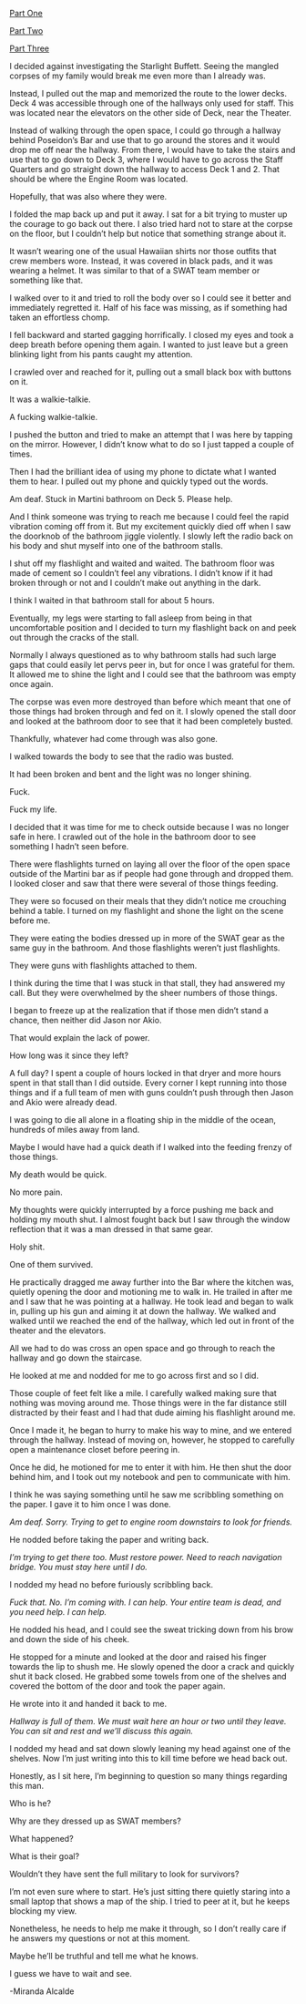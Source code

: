 [Part One](https://www.reddit.com/r/nosleep/comments/ui7dm3/something_snuck_aboard_my_cruise_ship/)

[Part Two](https://www.reddit.com/r/nosleep/comments/uiz5bl/something_snuck_aboard_my_cruise_ship_part_two/)

[Part Three](https://www.reddit.com/r/nosleep/comments/ujp4hp/something_snuck_aboard_my_cruise_ship_part_three/)

I decided against investigating the Starlight Buffett. Seeing the mangled corpses of my family would break me even more than I already was. 

Instead, I pulled out the map and memorized the route to the lower decks. Deck 4 was accessible through one of the hallways only used for staff. This was located near the elevators on the other side of Deck, near the Theater. 

Instead of walking through the open space, I could go through a hallway behind Poseidon’s Bar and use that to go around the stores and it would drop me off near the hallway. From there, I would have to take the stairs and use that to go down to Deck 3, where I would have to go across the Staff Quarters and go straight down the hallway to access Deck 1 and 2. That should be where the Engine Room was located. 

Hopefully, that was also where they were. 

I folded the map back up and put it away. I sat for a bit trying to muster up the courage to go back out there. I also tried hard not to stare at the corpse on the floor, but I couldn’t help but notice that something strange about it. 

It wasn’t wearing one of the usual Hawaiian shirts nor those outfits that crew members wore. Instead, it was covered in black pads, and it was wearing a helmet. It was similar to that of a SWAT team member or something like that. 

I walked over to it and tried to roll the body over so I could see it better and immediately regretted it. Half of his face was missing, as if something had taken an effortless chomp. 

I fell backward and started gagging horrifically. I closed my eyes and took a deep breath before opening them again. I wanted to just leave but a green blinking light from his pants caught my attention. 

I crawled over and reached for it, pulling out a small black box with buttons on it. 

It was a walkie-talkie. 

A fucking walkie-talkie. 

I pushed the button and tried to make an attempt that I was here by tapping on the mirror. However, I didn’t know what to do so I just tapped a couple of times. 

Then I had the brilliant idea of using my phone to dictate what I wanted them to hear. I pulled out my phone and quickly typed out the words. 

Am deaf. Stuck in Martini bathroom on Deck 5. Please help. 

And I think someone was trying to reach me because I could feel the rapid vibration coming off from it. But my excitement quickly died off when I saw the doorknob of the bathroom jiggle violently. I slowly left the radio back on his body and shut myself into one of the bathroom stalls. 

I shut off my flashlight and waited and waited. The bathroom floor was made of cement so I couldn’t feel any vibrations. I didn’t know if it had broken through or not and I couldn’t make out anything in the dark. 

I think I waited in that bathroom stall for about 5 hours. 

Eventually, my legs were starting to fall asleep from being in that uncomfortable position and I decided to turn my flashlight back on and peek out through the cracks of the stall. 

Normally I always questioned as to why bathroom stalls had such large gaps that could easily let pervs peer in, but for once I was grateful for them. It allowed me to shine the light and I could see that the bathroom was empty once again. 

The corpse was even more destroyed than before which meant that one of those things had broken through and fed on it. I slowly opened the stall door and looked at the bathroom door to see that it had been completely busted. 

Thankfully, whatever had come through was also gone. 

I walked towards the body to see that the radio was busted. 

It had been broken and bent and the light was no longer shining. 

Fuck. 

Fuck my life. 

I decided that it was time for me to check outside because I was no longer safe in here. I crawled out of the hole in the bathroom door to see something I hadn’t seen before. 

There were flashlights turned on laying all over the floor of the open space outside of the Martini bar as if people had gone through and dropped them. I looked closer and saw that there were several of those things feeding. 

They were so focused on their meals that they didn’t notice me crouching behind a table. I turned on my flashlight and shone the light on the scene before me.

They were eating the bodies dressed up in more of the SWAT gear as the same guy in the bathroom. And those flashlights weren’t just flashlights. 

They were guns with flashlights attached to them. 

I think during the time that I was stuck in that stall, they had answered my call. But they were overwhelmed by the sheer numbers of those things. 

I began to freeze up at the realization that if those men didn’t stand a chance, then neither did Jason nor Akio. 

That would explain the lack of power. 

How long was it since they left? 

A full day? I spent a couple of hours locked in that dryer and more hours spent in that stall than I did outside. Every corner I kept running into those things and if a full team of men with guns couldn’t push through then Jason and Akio were already dead. 

I was going to die all alone in a floating ship in the middle of the ocean, hundreds of miles away from land. 

Maybe I would have had a quick death if I walked into the feeding frenzy of those things. 

My death would be quick. 

No more pain. 

My thoughts were quickly interrupted by a force pushing me back and holding my mouth shut. I almost fought back but I saw through the window reflection that it was a man dressed in that same gear. 

Holy shit. 

One of them survived. 

He practically dragged me away further into the Bar where the kitchen was, quietly opening the door and motioning me to walk in. He trailed in after me and I saw that he was pointing at a hallway. He took lead and began to walk in, pulling up his gun and aiming it at down the hallway. We walked and walked until we reached the end of the hallway, which led out in front of the theater and the elevators. 

All we had to do was cross an open space and go through to reach the hallway and go down the staircase. 

He looked at me and nodded for me to go across first and so I did. 

Those couple of feet felt like a mile. I carefully walked making sure that nothing was moving around me. Those things were in the far distance still distracted by their feast and I had that dude aiming his flashlight around me. 

Once I made it, he began to hurry to make his way to mine, and we entered through the hallway. Instead of moving on, however, he stopped to carefully open a maintenance closet before peering in. 

Once he did, he motioned for me to enter it with him. He then shut the door behind him, and I took out my notebook and pen to communicate with him. 

I think he was saying something until he saw me scribbling something on the paper. I gave it to him once I was done.

*Am deaf. Sorry. Trying to get to engine room downstairs to look for friends.* 

He nodded before taking the paper and writing back. 

*I’m trying to get there too. Must restore power. Need to reach navigation bridge. You must stay here until I do.* 

I nodded my head no before furiously scribbling back. 

*Fuck that. No. I’m coming with. I can help. Your entire team is dead, and you need help. I can help.* 

He nodded his head, and I could see the sweat tricking down from his brow and down the side of his cheek. 

He stopped for a minute and looked at the door and raised his finger towards the lip to shush me. He slowly opened the door a crack and quickly shut it back closed. He grabbed some towels from one of the shelves and covered the bottom of the door and took the paper again.

He wrote into it and handed it back to me. 

*Hallway is full of them. We must wait here an hour or two until they leave. You can sit and rest and we’ll discuss this again.* 

I nodded my head and sat down slowly leaning my head against one of the shelves. Now I’m just writing into this to kill time before we head back out. 

Honestly, as I sit here, I’m beginning to question so many things regarding this man. 

Who is he?

Why are they dressed up as SWAT members?

What happened?

What is their goal?

Wouldn’t they have sent the full military to look for survivors?

I’m not even sure where to start. He’s just sitting there quietly staring into a small laptop that shows a map of the ship. I tried to peer at it, but he keeps blocking my view. 

Nonetheless, he needs to help me make it through, so I don’t really care if he answers my questions or not at this moment. 

Maybe he’ll be truthful and tell me what he knows. 

I guess we have to wait and see. 

\-Miranda Alcalde